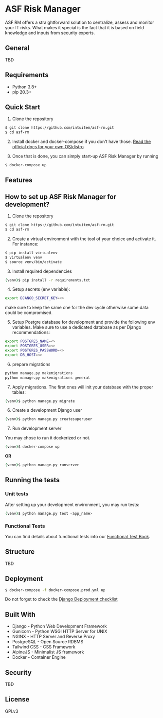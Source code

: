 # ASF Risk Manager

ASF RM offers a straightforward solution to centralize, assess and monitor your IT risks. What makes it special is the fact that it is based on field knowledge and inputs from security experts.

## General

TBD

## Requirements

- Python 3.8+
- pip 20.3+

## Quick Start

1. Clone the repository

```sh
$ git clone https://github.com/intuitem/asf-rm.git
$ cd asf-rm
```

2. Install docker and docker-compose if you don't have those.  [Read the official docs for your own OS/distro](https://docs.docker.com/get-docker/)

3. Once that is done, you can simply start-up ASF Risk Manager by running

```sh
$ docker-compose up
```

## Features

## How to set up ASF Risk Manager for development?

1. Clone the repository
```sh
$ git clone https://github.com/intuitem/asf-rm.git
$ cd asf-rm
```



2. Create a virtual environment with the tool of your choice and activate it. For instance:
```sh
$ pip install virtualenv
$ virtualenv venv
$ source venv/bin/activate
```

3. Install required dependencies
```sh
(venv)$ pip install -r requirements.txt
```

4. Setup secrets (env variable):

```sh
export DJANGO_SECRET_KEY=<>
```
make sure to keep the same one for the dev cycle otherwise some data could be compromised.

5. Setup Postgre database for development and provide the following env variables. Make sure to use a dedicated database as per Django recommendations:

```sh
export POSTGRES_NAME=<>
export POSTGRES_USER=<>
export POSTGRES_PASSWORD=<>
export DB_HOST=<>
```

6. prepare migrations 

```sh
python manage.py makemigrations
python manage.py makemigrations general
```

7. Apply migrations. The first ones will init your database with the proper tables:
```sh
(venv)$ python manage.py migrate
```

6. Create a development Django user
```sh
(venv)$ python manage.py createsuperuser
```

7. Run development server

You may chose to run it dockerized or not.
```sh
(venv)$ docker-compose up
```
**OR**
```sh
(venv)$ python manage.py runserver
```

## Running the tests

### Unit tests

After setting up your development environment, you may run tests:

```sh
(venv)$ python manage.py test <app_name>
```
### Functional Tests

You can find details about functional tests into our [Functional Test Book](/asfTest/README.md).

## Structure

TBD

## Deployment

```sh
$ docker-compose -f docker-compose.prod.yml up
```

Do not forget to check the [Django Deployment checklist](https://docs.djangoproject.com/en/4.0/howto/deployment/checklist/)

## Built With

- Django - Python Web Development Framework
- Gunicorn - Python WSGI HTTP Server for UNIX
- NGINX - HTTP Server and Reverse Proxy
- PostgreSQL - Open Source RDBMS
- Tailwind CSS - CSS Framework
- AlpineJS - Minimalist JS framework
- Docker - Container Engine

## Security

TBD

## License

GPLv3
